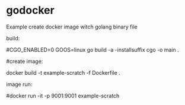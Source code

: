 # godocker
Example create docker image witch golang binary file

build: 

#CGO_ENABLED=0 GOOS=linux go build -a -installsuffix cgo -o main .

#create image:

docker build -t example-scratch -f Dockerfile .

image run:

#docker run -it -p 9001:9001 example-scratch

